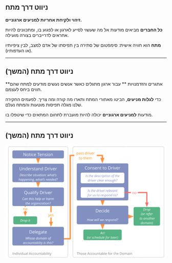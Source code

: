 ## ניווט דרך מתח

**זיהוי ולקיחת אחריות למניעים ארגוניים.**

**כל החברים** מביאים מודעות אל מה שעשוי לסייע לארגון או לפגוע בו, ומתכוונים להיות אחראים לדרייברים בצורה מועילה.

**מתח** הוא חוויה אישית: סימפטום של סתירה בין תפיסתו של אדם למצב, לבין ציפיותיו (או העדפותיו).

* * *

## ניווט דרך מתח (המשך)

**אתגרים והזדמנויות ** עבור ארגון מתגלים כאשר אנשים נעשים מודעים למתח שהם חווים ביחס לעצמם.

כדי **לגלות מניעים**, הביטו מאחורי המתח ותארו מה קורה ומה צריך. לפעמים החקירה שלנו מגלה תפיסות מוטעות והמתח נעלם.

מודעות **למניעים ארגוניים** יכולה להיות מועברת לתחום המתאים כדי שיטפלו בו.

* * *

## ניווט דרך מתח (המשך)

![inline,fit](img/process/navigate-via-tension-slides.png)